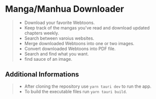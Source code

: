 # Manga/Manhua Downloader

> - Download your favorite Webtoons.
> - Keep track of the mangas you've read and download updated chapters weekly.
> - Search between varoius websites.
> - Merge downloaded Webtoons into one or two images.
> - Convert downloaded Webtoons into PDF file.
> - Search and find what you want.
> - find sauce of an image.

## Additional Informations

> - After cloning the repository use ```yarn tauri dev``` to run the app.
> - To build the executable files run ```yarn tauri build```.
